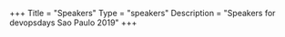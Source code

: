 +++
Title = "Speakers"
Type = "speakers"
Description = "Speakers for devopsdays Sao Paulo 2019"
+++
